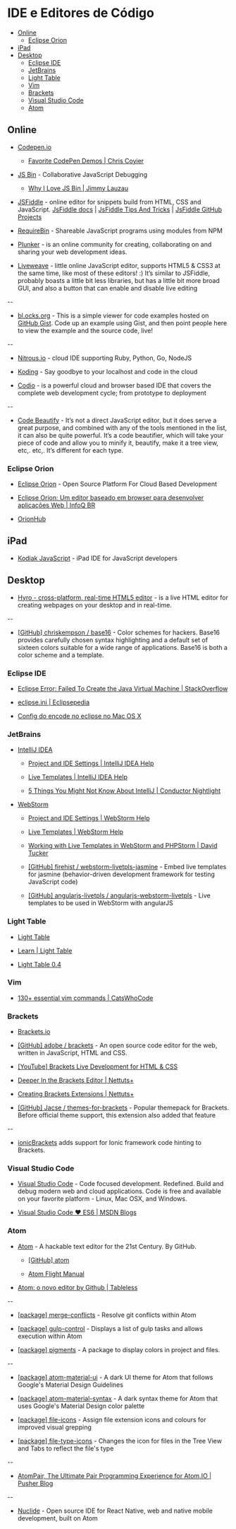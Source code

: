 # IDE e Editores de Código

<!-- toc -->

* [Online](#online)
  * [Eclipse Orion](#eclipse-orion)
* [iPad](#ipad)
* [Desktop](#desktop)
  * [Eclipse IDE](#eclipse-ide)
  * [JetBrains](#jetbrains)
  * [Light Table](#light-table)
  * [Vim](#vim)
  * [Brackets](#brackets)
  * [Visual Studio Code](#visual-studio-code)
  * [Atom](#atom)

<!-- toc stop -->


## Online

* [Codepen.io](http://codepen.io/)

  * [Favorite CodePen Demos | Chris Coyier](http://davidwalsh.name/chris-coyiers-favorite-pens)

* [JS Bin](http://jsbin.com/) - Collaborative JavaScript Debugging

  * [Why I Love JS Bin | Jimmy Lauzau](http://www.jimmylauzau.com/blog/2014/05/28/why-i-love-js-bin/)

* [JSFiddle](http://jsfiddle.net/) - online editor for snippets build from HTML, CSS and JavaScript. [JsFiddle docs](http://doc.jsfiddle.net/) | [JsFiddle Tips And Tricks](http://a.shinynew.me/post/15183119139/jsfiddle-tips-and-tricks) | [JsFiddle GitHub Projects](https://github.com/jsfiddle)

* [RequireBin](http://requirebin.com/) - Shareable JavaScript programs using modules from NPM

* [Plunker](http://plnkr.co/) - is an online community for creating, collaborating on and sharing your web development ideas.

* [Liveweave](http://liveweave.com/) - little online JavaScript editor, supports HTML5 & CSS3 at the same time, like most of these editors! :) It’s similar to JSFiddle, probably boasts a little bit less libraries, but has a little bit more broad GUI, and also a button that can enable and disable live editing

--

* [bl.ocks.org](http://bl.ocks.org/) - This is a simple viewer for code examples hosted on [GitHub Gist](https://gist.github.com/). Code up an example using Gist, and then point people here to view the example and the source code, live!

--

* [Nitrous.io](https://www.nitrous.io/) - cloud IDE supporting Ruby, Python, Go, NodeJS

* [Koding](https://koding.com/) - Say goodbye to your localhost and code in the cloud

* [Codio](https://codio.com/) - is a powerful cloud and browser based IDE that covers the complete web development cycle; from prototype to deployment

--

* [Code Beautify](http://www.codebeautify.org/) - It’s not a direct JavaScript editor, but it does serve a great purpose, and combined with any of the tools mentioned in the list, it can also be quite powerful. It’s a code beautifier, which will take your piece of code and allow you to minify it, beautify, make it a tree view, etc,. etc,. It’s different for each type.


### Eclipse Orion

* [Eclipse Orion](http://www.eclipse.org/orion/) - Open Source Platform For Cloud Based Development

* [Eclipse Orion: Um editor baseado em browser para desenvolver aplicações Web | InfoQ BR](http://www.infoq.com/br/news/2012/11/eclipse-orion-editor)

* [OrionHub](http://orionhub.org/)


## iPad

* [Kodiak JavaScript](http://www.becomekodiak.com/kodiak-javascript.html) - iPad IDE for JavaScript developers


## Desktop

* [Hyro - cross-platform, real-time HTML5 editor](http://jawerty.github.io/Hyro/) - is a live HTML editor for creating webpages on your desktop and in real-time.

--

* [[GitHub] chriskempson / base16](https://github.com/chriskempson/base16) - Color schemes for hackers. Base16 provides carefully chosen syntax highlighting and a default set of sixteen colors suitable for a wide range of applications. Base16 is both a color scheme and a template.



### Eclipse IDE

* [Eclipse Error: Failed To Create the Java Virtual Machine | StackOverflow](http://stackoverflow.com/questions/14577663/eclipse-failed-to-create-the-java-virtual-machine)

* [eclipse.ini | Eclipsepedia](http://wiki.eclipse.org/Eclipse.ini#-vm_value%3a_Windows_Example)

* [Config do encode no eclipse no Mac OS X](http://ekkescorner.wordpress.com/2009/07/28/howto-change-fileencoding-of-eclipse-projects-osx/)


### JetBrains

* [IntelliJ IDEA](http://www.jetbrains.com/idea/)

  * [Project and IDE Settings | IntelliJ IDEA Help](https://www.jetbrains.com/idea/help/project-and-ide-settings.html)

  * [Live Templates | IntelliJ IDEA Help](https://www.jetbrains.com/idea/help/live-templates.html)

  * [5 Things You Might Not Know About IntelliJ | Conductor Nightlight](http://nightlight.conductor.com/5-things-you-might-not-know-about-intellij/)

* [WebStorm](https://www.jetbrains.com/webstorm/)

  * [Project and IDE Settings | WebStorm Help](https://www.jetbrains.com/webstorm/help/project-and-ide-settings.html)

  * [Live Templates | WebStorm Help](https://www.jetbrains.com/webstorm/help/live-templates-2.html)

  * [Working with Live Templates in WebStorm and PHPStorm | David Tucker](http://davidtucker.net/articles/live-templates-phpstorm-webstorm/)

  * [[GitHub] firehist / webstorm-livetpls-jasmine](https://github.com/firehist/webstorm-livetpls-jasmine) - Embed live templates for jasmine (behavior-driven development framework for testing JavaScript code)

  * [[GitHub] angularjs-livetpls / angularjs-webstorm-livetpls](https://github.com/angularjs-livetpls/angularjs-webstorm-livetpls) - Live templates to be used in WebStorm with angularJS


### Light Table

* [Light Table](http://www.lighttable.com/)

* [Learn | Light Table](http://www.chris-granger.com/lighttable/)

* [Light Table 0.4](http://www.chris-granger.com/2013/04/28/light-table-040/)


### Vim

* [130+ essential vim commands | CatsWhoCode](http://www.catswhocode.com/blog/130-essential-vim-commands)


### Brackets

* [Brackets.io](http://brackets.io/)

* [[GitHub] adobe / brackets](https://github.com/adobe/brackets) - An open source code editor for the web, written in JavaScript, HTML and CSS.

* [[YouTube] Brackets Live Development for HTML & CSS](https://www.youtube.com/watch?v=Nhvj1NYC3Uc)

* [Deeper In the Brackets Editor | Nettuts+](http://net.tutsplus.com/tutorials/tools-and-tips/deeper-in-the-brackets-editor/)

* [Creating Brackets Extensions | Nettuts+](http://net.tutsplus.com/tutorials/javascript-ajax/creating-brackets-extensions/)

* [[GitHub] Jacse / themes-for-brackets](https://github.com/Jacse/themes-for-brackets) - Popular themepack for Brackets. Before official theme support, this extension also added that feature

--

* [ionicBrackets](http://www.ionicbrackets.com/) adds support for Ionic framework code hinting to Brackets.


### Visual Studio Code

* [Visual Studio Code](https://code.visualstudio.com/) - Code focused development. Redefined. Build and debug modern web and cloud applications. Code is free and available on your favorite platform - Linux, Mac OSX, and Windows.

* [Visual Studio Code ♥ ES6 | MSDN Blogs](http://blogs.msdn.com/b/vscode/archive/2015/07/06/vs-code-es6.aspx)


### Atom

* [Atom](http://atom.io/) - A hackable text editor for the 21st Century. By GitHub.

  * [[GitHub] atom](https://github.com/atom)

  * [Atom Flight Manual](https://atom.io/docs/latest/)

* [Atom: o novo editor by Github | Tableless](http://tableless.com.br/atom-o-novo-editor-github/)

--

* [[package] merge-conflicts](https://atom.io/packages/merge-conflicts) - Resolve git conflicts within Atom

* [[package] gulp-control](https://atom.io/packages/gulp-control) - Displays a list of gulp tasks and allows execution within Atom

* [[package] pigments](https://atom.io/packages/pigments) - A package to display colors in project and files.

--

* [[package] atom-material-ui](https://atom.io/themes/atom-material-ui) - A dark UI theme for Atom that follows Google's Material Design Guidelines

* [[package] atom-material-syntax](https://atom.io/themes/atom-material-syntax) - A dark syntax theme for Atom that uses Google's Material Design color palette

* [[package] file-icons](https://atom.io/packages/file-icons) - Assign file extension icons and colours for improved visual grepping

* [[package] file-type-icons](https://atom.io/packages/file-type-icons) - Changes the icon for files in the Tree View and Tabs to reflect the file's type

--

* [AtomPair, The Ultimate Pair Programming Experience for Atom.IO | Pusher Blog](https://blog.pusher.com/atom-pair/)

--

* [Nuclide](http://nuclide.io/) - Open source IDE for React Native, web and native mobile development, built on Atom
